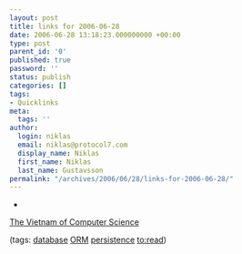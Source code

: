```yaml
---
layout: post
title: links for 2006-06-28
date: 2006-06-28 13:18:23.000000000 +00:00
type: post
parent_id: '0'
published: true
password: ''
status: publish
categories: []
tags:
- Quicklinks
meta:
  tags: ''
author:
  login: niklas
  email: niklas@protocol7.com
  display_name: Niklas
  first_name: Niklas
  last_name: Gustavsson
permalink: "/archives/2006/06/28/links-for-2006-06-28/"
---
```

- 
[The Vietnam of Computer Science](http://blogs.tedneward.com/2006/06/26/The+Vietnam+Of+Computer+Science.aspx)

(tags: [database](http://del.icio.us/protocol7/database) [ORM](http://del.icio.us/protocol7/ORM) [persistence](http://del.icio.us/protocol7/persistence) [to:read](http://del.icio.us/protocol7/to:read))
